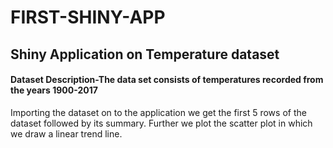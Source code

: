 # FIRST-SHINY-APP
## Shiny Application on Temperature dataset
#### Dataset Description-The data set consists of temperatures recorded from the years 1900-2017
Importing the dataset on to the application we get the first 5 rows of the dataset followed by its summary.
Further we plot the scatter plot in which we draw a linear trend line.
